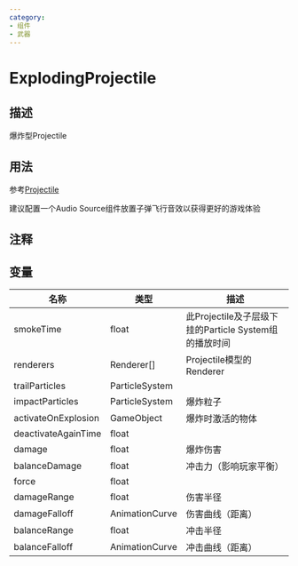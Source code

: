 ```yaml
---
category: 
- 组件
- 武器
---
```

# ExplodingProjectile
## 描述

爆炸型Projectile

## 用法

参考[Projectile](./Projectile.md)

建议配置一个Audio Source组件放置子弹飞行音效以获得更好的游戏体验

## 注释

## 变量
| 名称 | 类型 | 描述 |
| ----------- | ----------- | ----------- |
| smokeTime  | float | 此Projectile及子层级下挂的Particle System组的播放时间 |  
| renderers | Renderer[] | Projectile模型的Renderer |  
| trailParticles | ParticleSystem |  |  
| impactParticles | ParticleSystem | 爆炸粒子 |  
| activateOnExplosion | GameObject | 爆炸时激活的物体 |  
| deactivateAgainTime  | float |  |  
| damage  | float | 爆炸伤害 |  
| balanceDamage  | float | 冲击力（影响玩家平衡） |  
| force  | float |  |  
| damageRange  | float | 伤害半径 |  
| damageFalloff | AnimationCurve | 伤害曲线（距离） |  
| balanceRange  | float | 冲击半径 |  
| balanceFalloff | AnimationCurve | 冲击曲线（距离） |  
